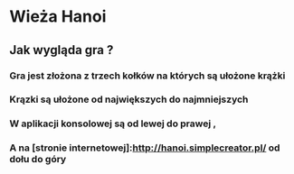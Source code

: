# Wieża Hanoi
## Jak wygląda gra ?
### Gra jest złożona z trzech kołków na których są ułożone krążki
### Krązki są ułożone od największych do najmniejszych
### W aplikacji konsolowej są od lewej do prawej ,
### A na [stronie internetowej]:http://hanoi.simplecreator.pl/ od dołu do góry
### 
